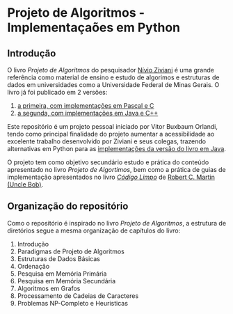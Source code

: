 # Projeto de Algoritmos - Implementaçaões em Python

## Introdução
O livro *Projeto de Algoritmos* do pesquisador [Nívio Ziviani](https://www.google.com/search?q=nivio+ziviani) é uma grande referência como material de ensino e estudo de algorimos e estruturas de dados em universidades como a Universidade Federal de Minas Gerais. O livro já foi publicado em 2 versões:
1. [a primeira, com implementações em Pascal e C](http://www2.dcc.ufmg.br/livros/algoritmos/)
2. [a segunda, com implementações em Java e C++](http://www2.dcc.ufmg.br/livros/algoritmos-java/)

Este repositório é um projeto pessoal iniciado por Vitor Buxbaum Orlandi, tendo como principal finalidade do projeto aumentar a acessibilidade ao excelente trabalho desenvolvido por Ziviani e seus colegas, trazendo alternativas em Python para as [implementações da versão do livro em Java](http://www2.dcc.ufmg.br/livros/algoritmos-java/implementacoes.php).

O projeto tem como objetivo secundário estudo e prática do conteúdo apresentado no livro *Projeto de Algortimos*, bem como a prática de guias de implementação apresentados no livro [*Código Limpo*](https://www.google.com/search?q=livro+codigo+limpo) de [Robert C. Martin (Uncle Bob)](https://www.google.com/search?q=robert+c+martin).

## Organização do repositório
Como o repositório é inspirado no livro *Projeto de Algoritmos*, a estrutura de diretórios segue a mesma organização de capítulos do livro:
1. Introdução
2. Paradigmas de Projeto de Algoritmos
3. Estruturas de Dados Básicas
4. Ordenação
5. Pesquisa em Memória Primária
6. Pesquisa em Memória Secundária
7. Algoritmos em Grafos
8. Processamento de Cadeias de Caracteres
9. Problemas NP-Completo e Heuristicas

